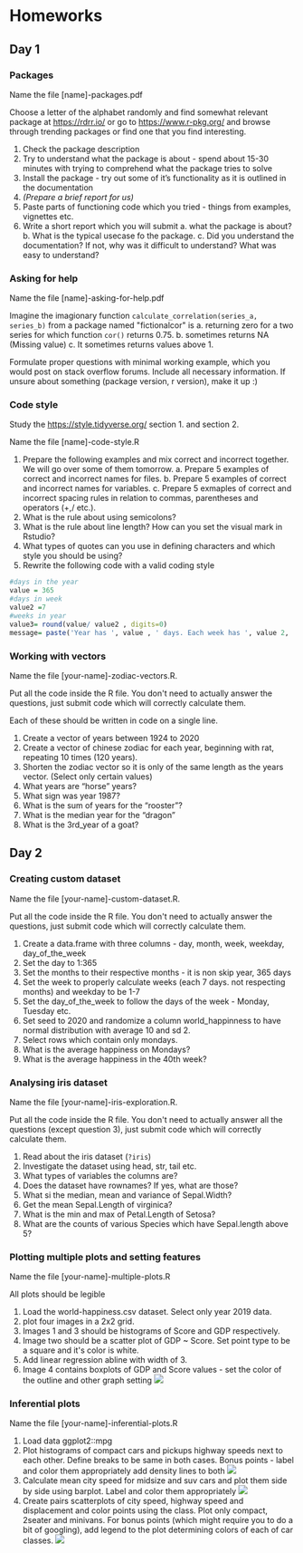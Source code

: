 # Homeworks

## Day 1

### Packages
Name the file [name]-packages.pdf

Choose a letter of the alphabet randomly and find somewhat relevant package at https://rdrr.io/ or go to https://www.r-pkg.org/ and browse through trending packages or find one that you find interesting.

1. Check the package description
2. Try to understand what the package is about - spend about 15-30 minutes with trying to comprehend what the package tries to solve
3. Install the package - try out some of it’s functionality as it is outlined in the documentation
4. *(Prepare a brief report for us)*
5. Paste parts of functioning code which you tried - things from examples, vignettes etc.
6. Write a short report which you will submit
    a. what the package is about?
    b. What is the typical usecase fo the package.
    c. Did you understand the documentation? If not, why was it difficult to understand? What was easy to understand?

### Asking for help
Name the file [name]-asking-for-help.pdf

Imagine the imagionary function `calculate_correlation(series_a, series_b)` from a package named "fictionalcor" is 
a. returning zero for a two series for which function `cor()` returns 0.75.
b. sometimes returns NA (Missing value)
c. It sometimes returns values above 1. 

Formulate proper questions with minimal working example, which you would post on stack overflow forums. Include all necessary information. If unsure about something (package version, r version), make it up :)

### Code style
Study the https://style.tidyverse.org/ section 1. and section 2.

Name the file [name]-code-style.R

1. Prepare the following examples and mix correct and incorrect together. We will go over some of them tomorrow.
    a. Prepare 5 examples of correct and incorrect names for files. 
    b. Prepare 5 examples of correct and incorrect names for variables. 
    c. Prepare 5 exmaples of correct and incorrect spacing rules in relation to commas, parentheses and operators (+,/ etc.).
2. What is the rule about using semicolons?
3. What is the rule about line length? How can you set the visual mark in Rstudio?
4. What types of quotes can you use in defining characters and which style you should be using?
5. Rewrite the following code with a valid coding style

```r
#days in the year
value = 365
#days in week
value2 =7
#weeks in year
value3= round(value/ value2 , digits=0)
message= paste('Year has ', value , ' days. Each week has ', value 2, ' days. This means that the year has ',value3,' weeks.')
```

### Working with vectors
Name the file [your-name]-zodiac-vectors.R.

Put all the code inside the R file. You don't need to actually answer the questions, just submit code which will correctly calculate them.

Each of these should be written in code on a single line.

1. Create a vector of years between 1924 to 2020
2. Create a vector of chinese zodiac for each year, beginning with rat, repeating 10 times (120 years).
3. Shorten the zodiac vector so it is only of the same length as the years vector. (Select only certain values)
4. What years are “horse” years?
5. What sign was year 1987?
6. What is the sum of years for the “rooster”?
7. What is the median year for the “dragon”
8. What is the 3rd_year of a goat?

## Day 2

### Creating custom dataset
Name the file [your-name]-custom-dataset.R.

Put all the code inside the R file. You don't need to actually answer the questions, just submit code which will correctly calculate them.

1. Create a data.frame with three columns - day, month, week, weekday, day_of_the_week
2. Set the day to 1:365
3. Set the months to their respective months - it is non skip year, 365 days
4. Set the week to properly calculate weeks (each 7 days. not respecting months) and weekday to be 1-7
5. Set the day_of_the_week to follow the days of the week - Monday, Tuesday etc.
6. Set seed to 2020 and randomize a column world_happinness to have normal distribution with average 10 and sd 2.
7. Select rows which contain only mondays.
8. What is the average happiness on Mondays?
9. What is the average happiness in the 40th week?

### Analysing iris dataset

Name the file [your-name]-iris-exploration.R. 

Put all the code inside the R file. You don't need to actually answer all the questions (except question 3), just submit code which will correctly calculate them.

1. Read about the iris dataset (`?iris`)
2. Investigate the dataset using head, str, tail etc.
3. What types of variables the columns are?
4. Does the dataset have rownames? If yes, what are those?
5. What si the median, mean and variance of Sepal.Width?
6. Get the mean Sepal.Length of virginica?
7. What is the min and max of Petal.Length of Setosa?
8. What are the counts of various Species which have Sepal.length above 5?

### Plotting multiple plots and setting features

Name the file [your-name]-multiple-plots.R

All plots should be legible
1. Load the world-happiness.csv dataset. Select only year 2019 data.
2. plot four images in a 2x2 grid. 
3. Images 1 and 3 should be histograms of Score and GDP respectively.
4. Image two should be a scatter plot of GDP ~ Score. Set point type to be a square and it's color is white.
5. Add linear regression abline with width of 3. 
6. Image 4 contains boxplots of GDP and Score values - set the color of the outline and other graph setting
![](img/multiple-1.png)

### Inferential plots

Name the file [your-name]-inferential-plots.R

1. Load data ggplot2::mpg
2. Plot histograms of compact cars and pickups highway speeds next to each other. Define breaks to be same in both cases. Bonus points - label and color them appropriately add density lines to both
![](img/inf-1.png)
3. Calculate mean city speed for midsize and suv cars and plot them side by side using barplot. Label and color them appropriately
![](img/inf-2.png)
4. Create pairs scatterplots of city speed, highway speed and displacement and color points using the class. Plot only compact, 2seater and minivans. For bonus points (which might require you to do a bit of googling), add legend to the plot determining colors of each of car classes.
![](img/inf-3.png)